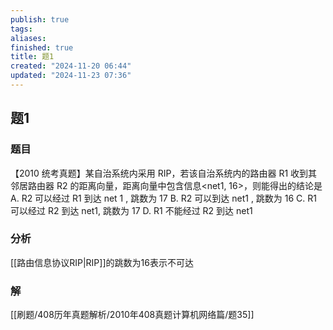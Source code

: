 ```yaml
---
publish: true
tags: 
aliases: 
finished: true
title: 题1
created: "2024-11-20 06:44"
updated: "2024-11-23 07:36"
---
```

## 题1
### 题目
【2010 统考真题】某自治系统内采用 RIP，若该自治系统内的路由器 R1 收到其邻居路由器 R2 的距离向量，距离向量中包含信息<net1, 16>，则能得出的结论是
A. R2 可以经过 R1 到达 net 1 , 跳数为 17
B. R2 可以到达 net1 , 跳数为 16
C. R1 可以经过 R2 到达 net1, 跳数为 17
D. R1 不能经过 R2 到达 net1
### 分析
[[路由信息协议RIP|RIP]]的跳数为16表示不可达
### 解
[[刷题/408历年真题解析/2010年408真题计算机网络篇/题35]]

